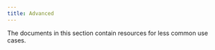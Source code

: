 ```yaml
---
title: Advanced
---
```


<head>
  <link rel="canonical" href="https://ranchermanager.docs.rancher.com/pages-for-subheaders/advanced-user-guides"/>
</head>

The documents in this section contain resources for less common use cases.
